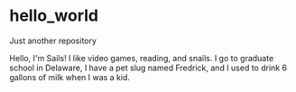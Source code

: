# hello_world
Just another repository

Hello, I'm Sails! I like video games, reading, and snails. 
I go to graduate school in Delaware, I have a pet slug named Fredrick, and I used to drink 6 gallons of milk when I was a kid. 
